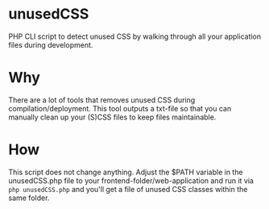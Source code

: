 # unusedCSS
PHP CLI script to detect unused CSS by walking through all your application files during development.

# Why
There are a lot of tools that removes unused CSS during compilation/deployment.
This tool outputs a txt-file so that you can manually clean up your (S)CSS files to keep files maintainable.

# How
This script does not change anything. Adjust the $PATH variable in the unusedCSS.php file to your frontend-folder/web-application and run it via ```php unusedCSS.php``` and you'll get a file of unused CSS classes within the same folder.
